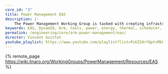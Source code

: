 ```yaml
---
core_id: "3"
title: Power Management EAS
description: |-
    The Power Management Working Group is tasked with creating infrastructure, guidelines and tools to enable superior power management on multiple Arm SoCs.
keywords: EAS, DynamIQ, Arm, tools, power, energy, thermal, scheduler, big.LITTLE
permalink: /engineering/core/arm-power-management/eas/
director: Vincent Guittot
youtube_playlist: https://www.youtube.com/playlist?list=PLKZSArYQptsMbk293t64TnZmxzLp-bRib
---
```

{% remote_page  https://wiki.linaro.org/WorkingGroups/PowerManagement/Resources/EAS %}
